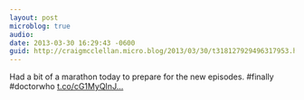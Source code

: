 ```yaml
---
layout: post
microblog: true
audio: 
date: 2013-03-30 16:29:43 -0600
guid: http://craigmcclellan.micro.blog/2013/03/30/t318127929496317953.html
---
```

Had a bit of a marathon today to prepare for the new episodes. #finally #doctorwho [t.co/cG1MyQInJ...](http://t.co/cG1MyQInJW)
